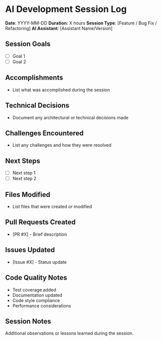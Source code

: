 # AI Development Session Log

**Date**: YYYY-MM-DD
**Duration**: X hours
**Session Type**: [Feature / Bug Fix / Refactoring]
**AI Assistant**: [Assistant Name/Version]

## Session Goals
- [ ] Goal 1
- [ ] Goal 2

## Accomplishments
- List what was accomplished during the session

## Technical Decisions
- Document any architectural or technical decisions made

## Challenges Encountered
- List any challenges and how they were resolved

## Next Steps
- [ ] Next step 1
- [ ] Next step 2

## Files Modified
- List files that were created or modified

## Pull Requests Created
- [PR #X] - Brief description

## Issues Updated
- [Issue #X] - Status update

## Code Quality Notes
- Test coverage added
- Documentation updated
- Code style compliance
- Performance considerations

## Session Notes
Additional observations or lessons learned during the session. 